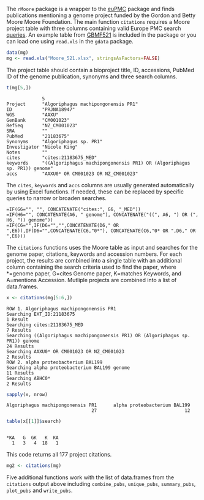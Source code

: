 

The `rMoore` package is a wrapper to the [euPMC](https://github.com/cstubben/euPMC) package and finds publications mentioning a genome project funded by the Gordon and Betty Moore Moore Foundation.  The main function `citations` requires a Moore project table with three columns containing valid Europe PMC search [queries](https://europepmc.org/Help#directsearch).  An example table from [GBMF521](https://www.moore.org/grants/list/GBMF521) is included in the package or you can load one using `read.xls` in the `gdata` package. 



```r
data(mg)
mg <- read.xls("Moore_521.xlsx", stringsAsFactors=FALSE)
```

The project table should contain a bioproject title, ID, accessions, PubMed ID of the genome publication, synonyms and three search columns.


```r
t(mg[5,])
```

```
             5                                                                       
Project      "Algoriphagus machipongonensis PR1"                                     
ID           "PRJNA18947"                                                            
WGS          "AAXU"                                                                  
GenBank      "CM001023"                                                              
RefSeq       "NZ_CM001023"                                                           
SRA          ""                                                                      
PubMed       "21183675"                                                              
Synonyms     "Algoriphagus sp. PR1"                                                  
Investigator "Nicole King"                                                           
Notes        ""                                                                      
cites        "cites:21183675_MED"                                                    
keywords     "((Algoriphagus machipongonensis PR1) OR (Algoriphagus sp. PR1)) genome"
accs         "AAXU0* OR CM001023 OR NZ_CM001023"                                     
```

The `cites`, `keywords` and `accs` columns are usually generated automatically by using Excel functions.  If needed, these can be replaced by specific queries to narrow or broaden searches.

```
=IF(G6="", "", CONCATENATE("cites:", G6, "_MED"))
=IF(H6="", CONCATENATE(A6, " genome"), CONCATENATE("((", A6, ") OR (", H6, ")) genome"))
=IF(C6="",IF(D6="","",CONCATENATE(D6," OR ",E6)),IF(D6="",CONCATENATE(C6,"0*"), CONCATENATE(C6,"0* OR ",D6," OR ",E6)))
```

The `citations` functions uses the Moore table as input and searches for the genome paper, citations, keywords and accession numbers.  For each project, the results are combined into a single table with an additional column containing the search criteria used to find the paper, where *=genome paper, G=cites Genome paper, K=matches Keywords, and A=mentions Accession.  Mutliple projects are combined into a list of data.frames.


```r
x <- citations(mg[5:6,])
```

```
ROW 1. Algoriphagus machipongonensis PR1
Searching EXT_ID:21183675
1 Result
Searching cites:21183675_MED
7 Results
Searching ((Algoriphagus machipongonensis PR1) OR (Algoriphagus sp. PR1)) genome
24 Results
Searching AAXU0* OR CM001023 OR NZ_CM001023
2 Results
ROW 2. alpha proteobacterium BAL199
Searching alpha proteobacterium BAL199 genome
11 Results
Searching ABHC0*
2 Results
```

```r
sapply(x, nrow)
```

```
Algoriphagus machipongonensis PR1      alpha proteobacterium BAL199 
                               27                                12 
```

```r
table(x[[1]]$search)
```

```

*KA   G  GK   K  KA 
  1   3   4  18   1 
```

This code returns all 177 project citations.


```r
mg2 <- citations(mg)
```

Five additional functions work with the list of data.frames from the `citations` output above including `combine_pubs`, `unique_pubs`, `summary_pubs`, `plot_pubs` and `write_pubs`. 





